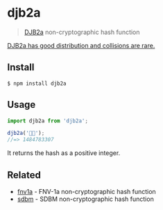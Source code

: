 # djb2a

> [DJB2a](http://www.cse.yorku.ca/~oz/hash.html#djb2) non-cryptographic hash function

[DJB2a has good distribution and collisions are rare.](https://softwareengineering.stackexchange.com/questions/49550/which-hashing-algorithm-is-best-for-uniqueness-and-speed/145633#145633)

## Install

```
$ npm install djb2a
```

## Usage

```js
import djb2a from 'djb2a';

djb2a('🦄🌈');
//=> 1484783307
```

It returns the hash as a positive integer.

## Related

- [fnv1a](https://github.com/sindresorhus/fnv1a) - FNV-1a non-cryptographic hash function
- [sdbm](https://github.com/sindresorhus/sdbm) - SDBM non-cryptographic hash function
